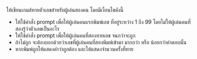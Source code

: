 ให้เขียนเกมส์ทายตัวเลขสำหรับผู้เล่นสองคน โดยมีเงื่อนไขดังนี้

- ให้ใช้คำสั่ง prompt เพื่อให้ผู้เล่นคนแรกพิมพ์เลข ที่อยู่ระหว่าง 1 ถึง 99 โดยไม่ให้ผู้เล่นคนที่สองรู้ว่าตัวเลขเป็นอะไร
- ให้ใช้คำสั่ง prompt เพื่อให้ผู้เล่นคนที่สองทายเลข จนกว่าจะถูก
- ถ้าไม่ถูก จะต้องบอกด้วยว่าเลขที่ผู้เล่นคนที่สองพิมพ์เข้ามา มากกว่า หรือ น้อยกว่าคำตอบนั้น
- หากพิมพ์ถูกให้แสดงคำว่าถูกต้อง และให้แสดงจำนวนครั้งที่ทาย
